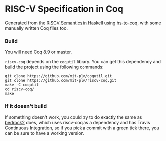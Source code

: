# RISC-V Specification in Coq

Generated from the [RISCV Semantics in Haskell](https://github.com/mit-plv/riscv-semantics) using [hs-to-coq](https://github.com/antalsz/hs-to-coq), with some manually written Coq files too.


### Build

You will need Coq 8.9 or master.

`riscv-coq` depends on the `coqutil` library. You can get this dependency and build the project using the following commands:

```
git clone https://github.com/mit-plv/coqutil.git
git clone https://github.com/mit-plv/riscv-coq.git
make -C coqutil
cd riscv-coq/
make
```


### If it doesn't build

If something doesn't work, you could try to do exactly the same as [bedrock2](https://github.com/mit-plv/bedrock2/commits/master) does, which uses riscv-coq as a dependency and has Travis Continuous Integration, so if you pick a commit with a green tick there, you can be sure to have a working version.

